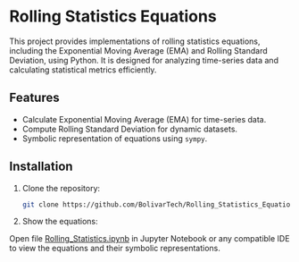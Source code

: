 # Rolling Statistics Equations

This project provides implementations of rolling statistics equations, including the Exponential Moving Average (EMA) and Rolling Standard Deviation, using Python. It is designed for analyzing time-series data and calculating statistical metrics efficiently.

## Features

- Calculate Exponential Moving Average (EMA) for time-series data.
- Compute Rolling Standard Deviation for dynamic datasets.
- Symbolic representation of equations using `sympy`.

## Installation

1. Clone the repository:
   ```bash
   git clone https://github.com/BolivarTech/Rolling_Statistics_Equations.git
   ```
   
2. Show the equations:
   
  Open file [Rolling_Statistics.ipynb](./Rolling_Statistics.ipynb) in Jupyter Notebook or any compatible IDE to view the equations and their symbolic representations.
  